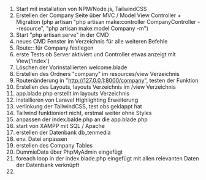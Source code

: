 1. Start mit installation von NPM/Node.js, TailwindCSS
2. Erstellen der Company Seite über MVC / Model View Controller + Migration (php artisan "php artisan make:controller CompanyController --resource", "php artisan make:model Company -m")
3. Start "php artisan serve" in der CMD
4. neues CMD Fenster im Verzeichnis für alle weiteren Befehle
5. Route:: für Company festlegen 
6. erste Tests ob Server aktiviert und Controller etwas anzeigt mit View('Index')
7. Löschen der Vorinstallierten welcome.blade
8. Erstellen des Ordners "company" im resources/view Verzeichnis
9. Routenänderung in "http://127.0.0.1:8000/company", testen der Funktion
10. Erstellen des Layouts, layouts Verzeichnis im /view Verzeichnis
11. app.blade.php erstellt im layouts Verzeichnis
12. installieren von Laravel Highlighting Erweiterung
13. verlinkung der TailwindCSS, test obs geklappt hat
14. Tailwind funktioniert nicht,  erstmal weiter ohne Styles
15. anpassen der index.balde.php an die app.blade.php
16. start von XAMPP mit SQL / Apache
17. erstellen der Datenbank db_tenmedia
18. env. Datei anpassen
19. erstellen des Company Tables
20. DummieData über PhpMyAdmin eingefügt
21. foreach loop in der index.blade.php eingefügt mit allen relevanten Daten der Datenbank verknüpft
22.